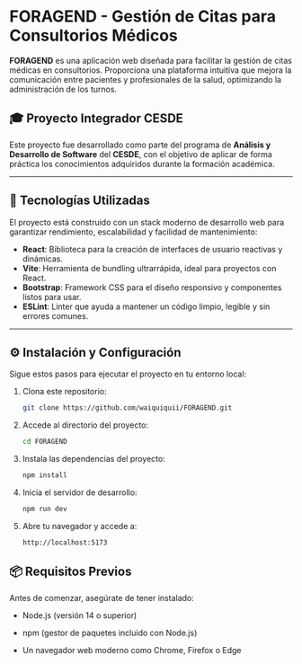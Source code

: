 # FORAGEND - Gestión de Citas para Consultorios Médicos

**FORAGEND** es una aplicación web diseñada para facilitar la gestión de citas médicas en consultorios. Proporciona una plataforma intuitiva que mejora la comunicación entre pacientes y profesionales de la salud, optimizando la administración de los turnos.

## 🎓 Proyecto Integrador CESDE

Este proyecto fue desarrollado como parte del programa de **Análisis y Desarrollo de Software** del **CESDE**, con el objetivo de aplicar de forma práctica los conocimientos adquiridos durante la formación académica.

---

## 🚀 Tecnologías Utilizadas

El proyecto está construido con un stack moderno de desarrollo web para garantizar rendimiento, escalabilidad y facilidad de mantenimiento:

- **React**: Biblioteca para la creación de interfaces de usuario reactivas y dinámicas.
- **Vite**: Herramienta de bundling ultrarrápida, ideal para proyectos con React.
- **Bootstrap**: Framework CSS para el diseño responsivo y componentes listos para usar.
- **ESLint**: Linter que ayuda a mantener un código limpio, legible y sin errores comunes.

---

## ⚙️ Instalación y Configuración

Sigue estos pasos para ejecutar el proyecto en tu entorno local:

1. Clona este repositorio:

   ```bash
   git clone https://github.com/waiquiquii/FORAGEND.git
   ```

2. Accede al directorio del proyecto:

   ```bash
   cd FORAGEND
   ```

3. Instala las dependencias del proyecto:

   ```bash
   npm install
   ```

4. Inicia el servidor de desarrollo:

   ```bash
   npm run dev
   ```

5. Abre tu navegador y accede a:

   ```bash
   http://localhost:5173
   ```

## 📦 Requisitos Previos

Antes de comenzar, asegúrate de tener instalado:

- Node.js (versión 14 o superior)

- npm (gestor de paquetes incluido con Node.js)

- Un navegador web moderno como Chrome, Firefox o Edge
